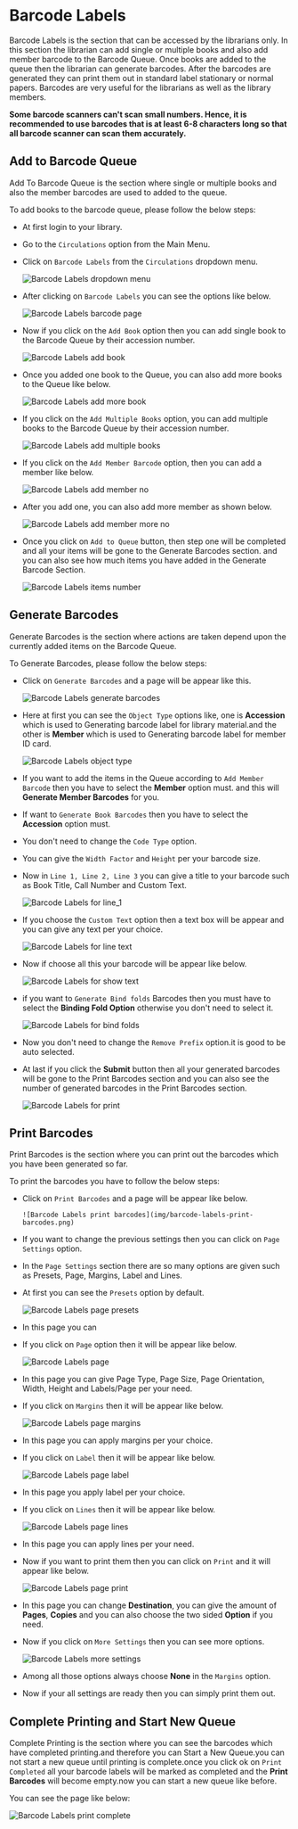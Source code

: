# Barcode Labels

Barcode Labels is the section that can be accessed by the librarians only. In this section the librarian can add single or multiple books and also add member barcode to the Barcode Queue. Once books are added to the queue then the librarian can generate barcodes. After the barcodes are generated they can print them out in standard label stationary or normal papers. Barcodes are very useful for the librarians as well as the library members. 

**Some barcode scanners can't scan small numbers. Hence, it is recommended to use barcodes that is at least 6-8 characters long so that all barcode scanner can scan them accurately.**

## Add to Barcode Queue

Add To Barcode Queue is the section where single or multiple books and also the member barcodes are used to added to the queue.

To add books to the barcode queue, please follow the below steps:

* At first login to your library.
* Go to the  `Circulations` option from the Main Menu.
* Click on `Barcode Labels` from the `Circulations` dropdown menu.

    ![Barcode Labels dropdown menu](img/barcode-labels-dropdown-menu.png)

* After clicking on `Barcode Labels` you can see the options like below.

    ![Barcode Labels barcode page](img/barcode-labels-barcode-page.png)

* Now if you click on the `Add Book` option then you can add single book to the Barcode Queue by their accession number.

    ![Barcode Labels add book](img/barcode-labels-add-book.png)

* Once you added one book to the Queue, you can also add more books to the Queue like below.

     ![Barcode Labels add more book](img/barcode-labels-add-more-book.png)


* If you click on the `Add Multiple Books` option, you can add multiple books to the Barcode Queue by their accession number.

    ![Barcode Labels add multiple books](img/barcode-labels-add-multiple-books.png)

* If you click on the `Add Member Barcode` option, then you can add a member like below.

    ![Barcode Labels add member no](img/barcode-labels-member-no.png)

 * After you add one, you can also add more member as shown below.

    ![Barcode Labels add member more no](img/barcode-labels-more-member-no.png)


* Once you click on `Add to Queue` button, then step one will be completed and all your items will be gone to the Generate Barcodes section. and you can also see how much items you have added in the Generate Barcode Section.
 
    ![Barcode Labels items number](img/barcode-labels-items-number.png)

## Generate Barcodes

Generate Barcodes is the section where actions are taken depend upon the currently added items on the Barcode Queue.

To Generate Barcodes, please follow the below steps:

* Click on `Generate Barcodes` and a page will be appear like this.

     ![Barcode Labels generate barcodes](img/barcode-labels-generate-barcodes.png)

* Here at first you can see the `Object Type` options like, one is **Accession** which is used to Generating barcode label  for library material.and the other is **Member** which is used to Generating barcode label for member ID card.

     ![Barcode Labels object type](img/barcode-labels-object-type.png) 

* If you want to add the items in the Queue according to `Add Member Barcode` then you have to select the **Member** option must. and this will **Generate Member Barcodes** for you.

* If want to `Generate Book Barcodes` then you have to select the **Accession** option must.

* You don't need to change the `Code Type` option.
* You can give the `Width Factor` and `Height` per your barcode size.
* Now in `Line 1, Line 2, Line 3` you can give a title to your barcode such as Book Title, Call Number and Custom Text.

     ![Barcode Labels for line_1](img/barcode-labels-for-line_1.png) 


* If you choose the `Custom Text` option then a text box will be appear and you can give any text per your choice.

     ![Barcode Labels for line text](img/barcode-labels-line-text.png) 

* Now if choose all this your barcode will be appear like below.

     ![Barcode Labels for show text](img/barcode-labels-show-text.png)

* if you want to `Generate Bind folds` Barcodes then you must have to select the **Binding Fold Option** otherwise you don't need to select it.

     ![Barcode Labels for bind folds](img/barcode-labels-bind-folds.png)  


* Now you don't need to change the `Remove Prefix` option.it is good to be auto selected.
* At last if you click the **Submit** button then all your generated barcodes will be gone to the Print Barcodes section and you can also see the number of generated barcodes in the Print Barcodes section.

     ![Barcode Labels for print](img/barcode-labels-print.png)


## Print Barcodes

Print Barcodes is the section where you can print out the barcodes which you have been generated so far.

To print the barcodes you have to follow the below steps:

* Click on `Print Barcodes` and a page will be appear like below.

      ![Barcode Labels print barcodes](img/barcode-labels-print-barcodes.png)

* If you want to change the previous settings then you can click on `Page Settings` option.
* In the `Page Settings` section there are so many options are given such as Presets, Page, Margins, Label and Lines.
* At first you can see the `Presets` option by default.

    ![Barcode Labels page presets](img/barcode-labels-page-presets.png)

* In this page you can 
* If you click on `Page` option then it will be appear like below.


    ![Barcode Labels page](img/barcode-labels-page.png)

      
* In this page you can give Page Type, Page Size, Page Orientation, Width, Height and Labels/Page per your need.
* If you click on `Margins` then it will be appear like below.

     ![Barcode Labels page margins](img/barcode-labels-page-margins.png)

* In this page you can apply margins per your choice.
* If you click on `Label` then it will be appear like below.

     ![Barcode Labels page label](img/barcode-labels-page-label.png)

* In this page you apply label per your choice.
* If you click on `Lines` then it will be appear like below.

     ![Barcode Labels page lines](img/barcode-labels-page-lines.png)

* In this page you can apply lines per your need.
* Now if you want to print them then you can click on `Print` and it will appear like below.

     ![Barcode Labels page print](img/barcode-labels-page-print.png)

* In this page you can change **Destination**, you can give the amount of **Pages**, **Copies** and you can also choose the two sided **Option** if you need.
* Now if you click on `More Settings` then you can see more options.

     ![Barcode Labels more settings](img/barcode-labels-more-settings.png)

* Among all those options always choose **None** in the `Margins` option.
* Now if your all settings are ready then you can simply print them out.

## Complete Printing and Start New Queue

Complete Printing is the section where you can see the barcodes which have completed printing.and therefore you can Start a New Queue.you can not start a new queue until printing is complete.once you click ok on `Print Completed` all your barcode labels will be marked as completed and the **Print Barcodes** will become empty.now you can start a new queue like before.

You can see the page like below:

![Barcode Labels print complete](img/barcode-labels-print-complete.png)

